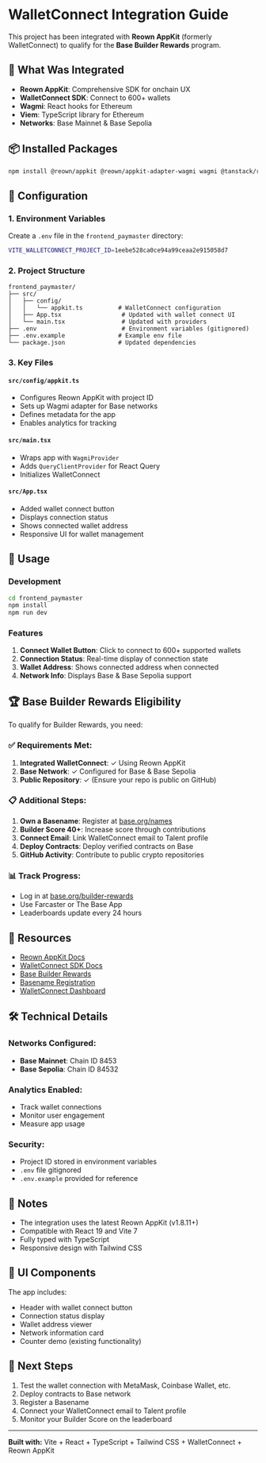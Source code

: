 # WalletConnect Integration Guide

This project has been integrated with **Reown AppKit** (formerly WalletConnect) to qualify for the **Base Builder Rewards** program.

## 🎯 What Was Integrated

- **Reown AppKit**: Comprehensive SDK for onchain UX
- **WalletConnect SDK**: Connect to 600+ wallets
- **Wagmi**: React hooks for Ethereum
- **Viem**: TypeScript library for Ethereum
- **Networks**: Base Mainnet & Base Sepolia

## 📦 Installed Packages

```bash
npm install @reown/appkit @reown/appkit-adapter-wagmi wagmi @tanstack/react-query
```

## 🔧 Configuration

### 1. Environment Variables

Create a `.env` file in the `frontend_paymaster` directory:

```bash
VITE_WALLETCONNECT_PROJECT_ID=1eebe528ca0ce94a99ceaa2e915058d7
```

### 2. Project Structure

```
frontend_paymaster/
├── src/
│   ├── config/
│   │   └── appkit.ts          # WalletConnect configuration
│   ├── App.tsx                 # Updated with wallet connect UI
│   └── main.tsx                # Updated with providers
├── .env                        # Environment variables (gitignored)
├── .env.example               # Example env file
└── package.json               # Updated dependencies
```

### 3. Key Files

#### `src/config/appkit.ts`
- Configures Reown AppKit with project ID
- Sets up Wagmi adapter for Base networks
- Defines metadata for the app
- Enables analytics for tracking

#### `src/main.tsx`
- Wraps app with `WagmiProvider`
- Adds `QueryClientProvider` for React Query
- Initializes WalletConnect

#### `src/App.tsx`
- Added wallet connect button
- Displays connection status
- Shows connected wallet address
- Responsive UI for wallet management

## 🚀 Usage

### Development

```bash
cd frontend_paymaster
npm install
npm run dev
```

### Features

1. **Connect Wallet Button**: Click to connect to 600+ supported wallets
2. **Connection Status**: Real-time display of connection state
3. **Wallet Address**: Shows connected address when connected
4. **Network Info**: Displays Base & Base Sepolia support

## 🏆 Base Builder Rewards Eligibility

To qualify for Builder Rewards, you need:

### ✅ Requirements Met:
1. **Integrated WalletConnect**: ✓ Using Reown AppKit
2. **Base Network**: ✓ Configured for Base & Base Sepolia
3. **Public Repository**: ✓ (Ensure your repo is public on GitHub)

### 📋 Additional Steps:
1. **Own a Basename**: Register at [base.org/names](https://base.org/names)
2. **Builder Score 40+**: Increase score through contributions
3. **Connect Email**: Link WalletConnect email to Talent profile
4. **Deploy Contracts**: Deploy verified contracts on Base
5. **GitHub Activity**: Contribute to public crypto repositories

### 📊 Track Progress:
- Log in at [base.org/builder-rewards](https://base.org/builder-rewards)
- Use Farcaster or The Base App
- Leaderboards update every 24 hours

## 🔗 Resources

- [Reown AppKit Docs](https://docs.reown.com/overview)
- [WalletConnect SDK Docs](https://docs.walletconnect.network/wallet-sdk/overview)
- [Base Builder Rewards](https://base.org/builder-rewards)
- [Basename Registration](https://base.org/names)
- [WalletConnect Dashboard](https://dashboard.reown.com)

## 🛠️ Technical Details

### Networks Configured:
- **Base Mainnet**: Chain ID 8453
- **Base Sepolia**: Chain ID 84532

### Analytics Enabled:
- Track wallet connections
- Monitor user engagement
- Measure app usage

### Security:
- Project ID stored in environment variables
- `.env` file gitignored
- `.env.example` provided for reference

## 📝 Notes

- The integration uses the latest Reown AppKit (v1.8.11+)
- Compatible with React 19 and Vite 7
- Fully typed with TypeScript
- Responsive design with Tailwind CSS

## 🎨 UI Components

The app includes:
- Header with wallet connect button
- Connection status display
- Wallet address viewer
- Network information card
- Counter demo (existing functionality)

## 🔄 Next Steps

1. Test the wallet connection with MetaMask, Coinbase Wallet, etc.
2. Deploy contracts to Base network
3. Register a Basename
4. Connect your WalletConnect email to Talent profile
5. Monitor your Builder Score on the leaderboard

---

**Built with:** Vite + React + TypeScript + Tailwind CSS + WalletConnect + Reown AppKit
